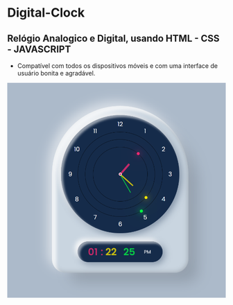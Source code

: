 # Digital-Clock

## Relógio Analogico e Digital, usando HTML - CSS - JAVASCRIPT
- Compatível com todos os dispositivos móveis e com uma interface de usuário bonita e agradável.

![imagens ai galelia](https://github.com/Ivanctga/Digital-Clock/blob/main/clock.png)
